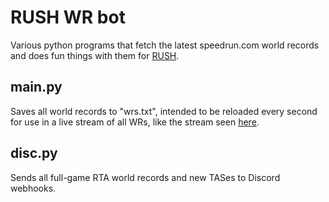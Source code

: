 # RUSH WR bot
Various python programs that fetch the latest speedrun.com world records and does fun things with them for [RUSH](https://www.youtube.com/channel/UCSlqfnyAFv0_h7nPIAi9rgw).

## main.py
Saves all world records to "wrs.txt", intended to be reloaded every second for use in a live stream of all WRs, like the stream seen [here](https://youtu.be/-wirWpJ5wG4).

## disc.py
Sends all full-game RTA world records and new TASes to Discord webhooks.
